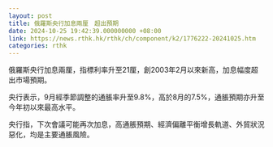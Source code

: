 ```yaml
---
layout: post
title: 俄羅斯央行加息兩厘　超出預期
date: 2024-10-25 19:42:39.000000000 +08:00
link: https://news.rthk.hk/rthk/ch/component/k2/1776222-20241025.htm
categories: rthk
---
```


俄羅斯央行加息兩厘，指標利率升至21厘，創2003年2月以來新高，加息幅度超出市場預期。

央行表示，9月經季節調整的通脹率升至9.8%，高於8月的7.5%，通脹預期亦升至今年初以來最高水平。

央行指，下次會議可能再次加息，高通脹預期、經濟偏離平衡增長軌道、外貿狀況惡化，均是主要通脹風險。
